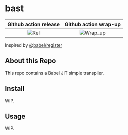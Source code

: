 # bast

Github action release| Github action wrap-up
:---: | :---: |
![Rel](https://github.com/dual-lab/bast/workflows/bast-ci/badge.svg)| ![Wrap_up](https://github.com/dual-lab/bast/workflows/bast-wrap-up/badge.svg)|

Inspired by [@babel/register](https://github.com/babel/babel/blob/master/packages/babel-register)

## About this Repo

This repo contains a Babel JIT simple transpiler.

## Install

WIP.

## Usage

WIP.
